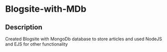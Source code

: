 # Blogsite-with-MDb

## Description
Created Blogsite with MongoDb database to store articles and used NodeJS and EJS for other functionality
